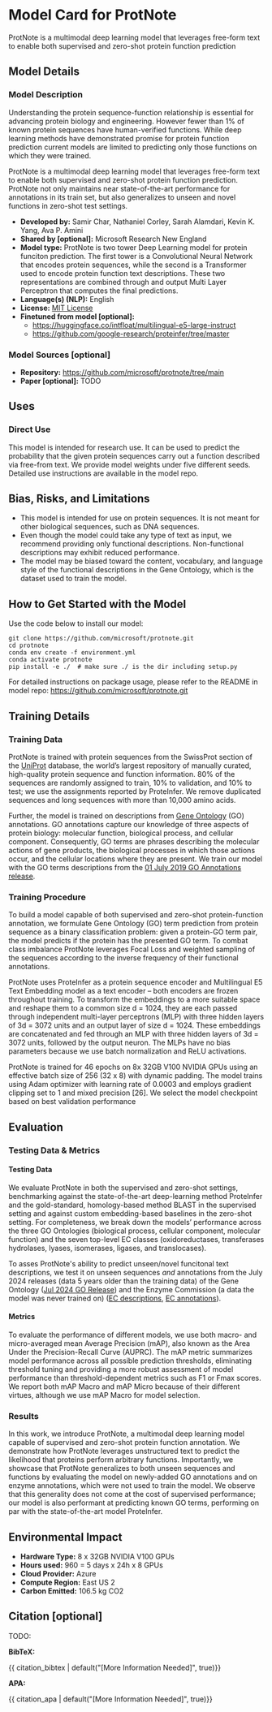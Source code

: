 
# Model Card for ProtNote

<!-- Provide a quick summary of what the model is/does. -->

ProtNote is a multimodal deep learning model that leverages free-form text to enable both supervised and zero-shot protein function prediction

## Model Details

### Model Description

Understanding the protein sequence-function relationship is essential for advancing protein biology and engineering. However fewer than 1% of known protein sequences have human-verified functions. While deep learning methods have demonstrated promise for protein function prediction current models are limited to predicting only those functions on which they were trained. 

ProtNote is a multimodal deep learning model that leverages free-form text to enable both supervised and zero-shot protein function prediction. ProtNote not only maintains near state-of-the-art performance for annotations in its train set, but also generalizes to unseen and novel functions in zero-shot test settings.

- **Developed by:** Samir Char, Nathaniel Corley, Sarah Alamdari, Kevin K. Yang, Ava P. Amini
- **Shared by [optional]:** Microsoft Research New England
- **Model type:** ProtNote is two tower Deep Learning model for protein funciton prediction. The first tower is a Convolutional Neural Network that encodes protein sequences, while the second is a Transformer used to encode protein function text descriptions. These two representations are combined through and output Multi Layer Perceptron that computes the final predictions.
- **Language(s) (NLP):** English
- **License:** [MIT License](https://opensource.org/licenses/MIT)
- **Finetuned from model [optional]:** 
    -  https://huggingface.co/intfloat/multilingual-e5-large-instruct
    - https://github.com/google-research/proteinfer/tree/master

### Model Sources [optional]

<!-- Provide the basic links for the model. -->

- **Repository:** https://github.com/microsoft/protnote/tree/main
- **Paper [optional]:** TODO

## Uses


### Direct Use

This model is intended for research use. It can be used to predict the probability that the given protein sequences carry out a function described via free-from text. We provide model weights under five different seeds. Detailed use instructions are available in the model repo.


## Bias, Risks, and Limitations

- This model is intended for use on protein sequences. It is not meant for other biological sequences, such as DNA sequences.
- Even though the model could take any type of text as input, we recommend providing only functional descriptions. Non-functional descriptions may exhibit reduced performance.
- The model may be biased toward the content, vocabulary, and language style of the functional descriptions in the Gene Ontology, which is the dataset used to train the model.


## How to Get Started with the Model

Use the code below to install our model:

```
git clone https://github.com/microsoft/protnote.git
cd protnote
conda env create -f environment.yml
conda activate protnote
pip install -e ./  # make sure ./ is the dir including setup.py
```

For detailed instructions on package usage, please refer to the README in model repo: https://github.com/microsoft/protnote.git


## Training Details


### Training Data

<!-- This should link to a Dataset Card, perhaps with a short stub of information on what the training data is all about as well as documentation related to data pre-processing or additional filtering. -->

ProtNote is trained with protein sequences from the SwissProt section of the [UniProt](http://www.uniprot.org/) database, the world’s largest repository of manually curated, high-quality protein sequence and function information. 80% of the sequences are randomly assigned to train, 10% to validation, and 10% to test; we use the assignments reported by ProteInfer. We remove duplicated sequences and long sequences with more than 10,000 amino acids.

Further, the model is trained on descriptions from [Gene Ontology](https://geneontology.org/) (GO) annotations. GO annotations capture our knowledge of three aspects of protein biology: molecular function, biological process, and cellular component. Consequently, GO terms are phrases describing the molecular actions of gene products, the biological processes in which those actions occur, and the cellular locations where they are present. We train our model with the GO terms descriptions from the [01 July 2019 GO Annotations release](https://release.geneontology.org/2019-07-01/ontology/go.obo).



### Training Procedure

To build a model capable of both supervised and zero-shot
protein-function annotation, we formulate Gene Ontology (GO) term prediction from protein sequence as a binary classification problem: given a protein-GO term pair, the model predicts if the protein has the presented GO term. To combat class imbalance ProtNote leverages Focal Loss and weighted sampling of the sequences according to the inverse frequency of their functional annotations.

ProtNote uses ProteInfer as a protein sequence encoder and Multilingual E5 Text Embedding model as a text encoder – both encoders are frozen throughout training. To transform the embeddings to a more suitable space and reshape them to a common size d = 1024, they are each passed through independent multi-layer perceptrons (MLP) with three hidden layers of 3d = 3072 units and an output layer of size d = 1024. These embeddings are concatenated and fed through an MLP with three hidden layers of 3d = 3072 units, followed by the output neuron. The MLPs have no bias parameters because we use batch normalization and ReLU activations.

ProtNote is trained for 46 epochs on 8x 32GB V100 NVIDIA GPUs using an effective batch size of 256 (32 x 8) with dynamic padding. The model trains using Adam optimizer with learning rate of 0.0003 and employs gradient clipping set to 1 and mixed precision [26]. We select the model checkpoint based on best validation performance


## Evaluation

<!-- This section describes the evaluation protocols and provides the results. -->

### Testing Data & Metrics

#### Testing Data

We evaluate ProtNote in both the supervised and zero-shot settings, benchmarking against the state-of-the-art deep-learning method ProteInfer and the gold-standard, homology-based method BLAST in the supervised setting and against custom embedding-based baselines in the zero-shot setting. For completeness, we break down the models’ performance across the three GO Ontologies (biological process, cellular component, molecular function) and the seven top-level EC classes (oxidoreductases, transferases hydrolases, lyases, isomerases, ligases, and translocases).

To asses ProtNote's ability to predict unseen/novel funcitonal text descriptions, we test it on unseen sequences *and* annotations from the July 2024 releases (data 5 years older than the training data) of the Gene Ontology ([Jul 2024 GO Release](https://release.geneontology.org/2024-06-17/ontology/go.obo)) and the Enzyme Commission (a data the model was never trained on) ([EC descriptions](https://ftp.expasy.org/databases/enzyme/enzclass.txt), [EC annotations](https://ftp.expasy.org/databases/enzyme/enzyme.dat)).


#### Metrics

<!-- These are the evaluation metrics being used, ideally with a description of why. -->

To evaluate the performance of different models, we use both macro- and micro-averaged mean Average Precision (mAP), also known as the Area Under the Precision-Recall Curve (AUPRC). The mAP metric summarizes model performance across all possible prediction thresholds, eliminating threshold tuning and providing a more robust assessment of model performance than threshold-dependent metrics such as F1 or Fmax scores. We report both mAP Macro and mAP Micro because of their different virtues, although we use mAP Macro for model selection.

### Results

In this work, we introduce ProtNote, a multimodal deep learning model capable of supervised and zero-shot protein function annotation. We demonstrate how ProtNote leverages unstructured text to predict the likelihood that proteins perform arbitrary functions. Importantly, we showcase that ProtNote generalizes to both unseen sequences and functions by evaluating the model on newly-added GO annotations and on enzyme annotations, which were not used to train the model. We observe that this generality does not come at the cost of supervised performance; our model is also performant at predicting known GO terms, performing on par with the state-of-the-art model ProteInfer.

## Environmental Impact

<!-- Total emissions (in grams of CO2eq) and additional considerations, such as electricity usage, go here. Edit the suggested text below accordingly -->

- **Hardware Type:** 8 x 32GB NVIDIA V100 GPUs
- **Hours used:** 960 = 5 days x 24h x 8 GPUs
- **Cloud Provider:** Azure
- **Compute Region:** East US 2
- **Carbon Emitted:** 106.5 kg CO2

## Citation [optional]

TODO:

**BibTeX:**

{{ citation_bibtex | default("[More Information Needed]", true)}}

**APA:**

{{ citation_apa | default("[More Information Needed]", true)}}
